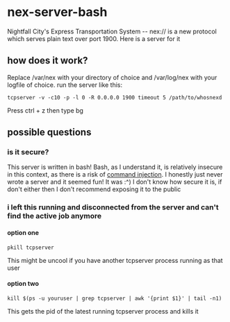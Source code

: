 # nex-server-bash
Nightfall City's Express Transportation System -- nex:// is a new protocol which serves plain text over port 1900. Here is a server for it

## how does it work?
Replace /var/nex with your directory of choice and /var/log/nex with your logfile of choice. run the server like this:
```
tcpserver -v -c10 -p -l 0 -R 0.0.0.0 1900 timeout 5 /path/to/whosnexd
```
Press ctrl + z then type bg

## possible questions
### is it secure?
This server is written in bash! Bash, as I understand it, is relatively insecure in this context, as there is a risk of [command injection](https://en.wikipedia.org/wiki/Code_injection).
I honestly just never wrote a server and it seemed fun! It was :^) I don't know how secure it is, if don't either then I don't recommend exposing it to the public
### i left this running and disconnected from the server and can't find the active job anymore 
#### option one
```
pkill tcpserver
```
This might be uncool if you have another tcpserver process running as that user
#### option two
```
kill $(ps -u youruser | grep tcpserver | awk '{print $1}' | tail -n1)
```
This gets the pid of the latest running tcpserver process and kills it
